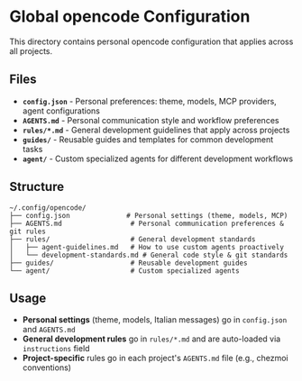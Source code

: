 # Global opencode Configuration

This directory contains personal opencode configuration that applies across all projects.

## Files

- **`config.json`** - Personal preferences: theme, models, MCP providers, agent configurations
- **`AGENTS.md`** - Personal communication style and workflow preferences  
- **`rules/*.md`** - General development guidelines that apply across projects
- **`guides/`** - Reusable guides and templates for common development tasks
- **`agent/`** - Custom specialized agents for different development workflows

## Structure

```
~/.config/opencode/
├── config.json              # Personal settings (theme, models, MCP)
├── AGENTS.md                 # Personal communication preferences & git rules
├── rules/                    # General development standards
│   ├── agent-guidelines.md   # How to use custom agents proactively
│   └── development-standards.md # General code style & git standards
├── guides/                   # Reusable development guides
└── agent/                    # Custom specialized agents
```

## Usage

- **Personal settings** (theme, models, Italian messages) go in `config.json` and `AGENTS.md`
- **General development rules** go in `rules/*.md` and are auto-loaded via `instructions` field
- **Project-specific** rules go in each project's `AGENTS.md` file (e.g., chezmoi conventions)